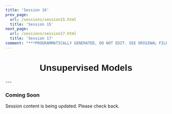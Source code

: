 ```yaml
---
title: 'Session 16'
prev_page:
  url: /sessions/session15.html
  title: 'Session 15'
next_page:
  url: /sessions/session17.html
  title: 'Session 17'
comment: "***PROGRAMMATICALLY GENERATED, DO NOT EDIT. SEE ORIGINAL FILES IN /content***"
---
```

<h1  style="font-family:  Verdana,  Geneva,  sans-serif;  text-align:center">Unsupervised  Models</h1> 
--- 
 
###  Coming  Soon 
 
Session  content  is  being  updated.  Please  check  back.
